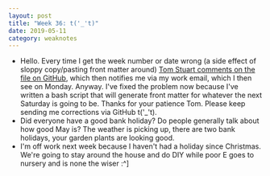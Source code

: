 ```yaml
---
layout: post
title: "Week 36: t('_'t)"
date: 2019-05-11
category: weaknotes
---
```

* Hello. Every time I get the week number or date wrong (a side effect of sloppy copy/pasting front matter around) [Tom Stuart comments on the file on GitHub](https://github.com/alicebartlett/alicebartlett.github.io/commit/44069f44fc24495e78c1539677d9e5b3b66a1414#diff-3fac8e9ac51fdc825783e1c6f866d0b7), which then notifies me via my work email, which I then see on Monday. Anyway. I've fixed the problem now because I've written a bash script that will generate front matter for whatever the next Saturday is going to be. Thanks for your patience Tom. Please keep sending me corrections via GitHub t('\_'t).
* Did everyone have a good bank holiday? Do people generally talk about how good May is? The weather is picking up, there are two bank holidays, your garden plants are looking good.
* I'm off work next week because I haven't had a holiday since Christmas. We're going to stay around the house and do DIY while poor E goes to nursery and is none the wiser :^]
